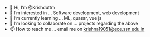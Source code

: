 - 👋 Hi, I’m @Krishduttm
- 👀 I’m interested in ... Software development, web development
- 🌱 I’m currently learning ... ML, quasar, vue js
- 💞️ I’m looking to collaborate on ... projects regarding the above
- 📫 How to reach me ... email me on krishna19051@ece.ssn.edu.in

<!---
Krishduttm/Krishduttm is a ✨ special ✨ repository because its `README.md` (this file) appears on your GitHub profile.
You can click the Preview link to take a look at your changes.
--->
